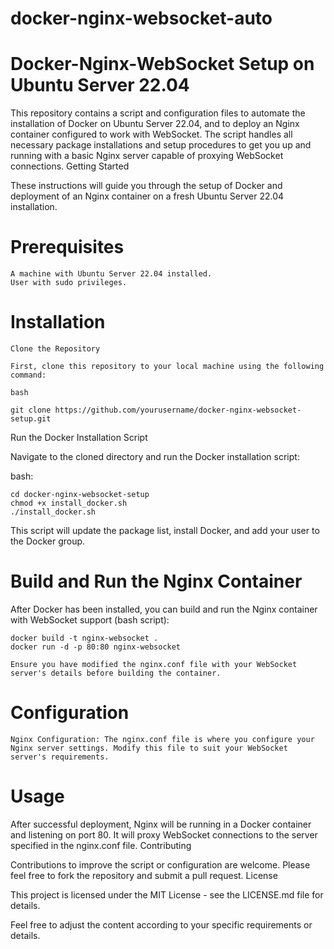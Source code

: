 # docker-nginx-websocket-auto
# Docker-Nginx-WebSocket Setup on Ubuntu Server 22.04

This repository contains a script and configuration files to automate the installation of Docker on Ubuntu Server 22.04, and to deploy an Nginx container configured to work with WebSocket. The script handles all necessary package installations and setup procedures to get you up and running with a basic Nginx server capable of proxying WebSocket connections.
Getting Started

These instructions will guide you through the setup of Docker and deployment of an Nginx container on a fresh Ubuntu Server 22.04 installation.
# Prerequisites

    A machine with Ubuntu Server 22.04 installed.
    User with sudo privileges.

# Installation

    Clone the Repository

    First, clone this repository to your local machine using the following command:

    bash

    git clone https://github.com/yourusername/docker-nginx-websocket-setup.git

Run the Docker Installation Script

Navigate to the cloned directory and run the Docker installation script:

bash:

    cd docker-nginx-websocket-setup
    chmod +x install_docker.sh
    ./install_docker.sh

This script will update the package list, install Docker, and add your user to the Docker group.

# Build and Run the Nginx Container

After Docker has been installed, you can build and run the Nginx container with WebSocket support (bash script):


    docker build -t nginx-websocket .
    docker run -d -p 80:80 nginx-websocket

    Ensure you have modified the nginx.conf file with your WebSocket server's details before building the container.

# Configuration

    Nginx Configuration: The nginx.conf file is where you configure your Nginx server settings. Modify this file to suit your WebSocket server's requirements.

# Usage

After successful deployment, Nginx will be running in a Docker container and listening on port 80. It will proxy WebSocket connections to the server specified in the nginx.conf file.
Contributing

Contributions to improve the script or configuration are welcome. Please feel free to fork the repository and submit a pull request.
License

This project is licensed under the MIT License - see the LICENSE.md file for details.

Feel free to adjust the content according to your specific requirements or details.
